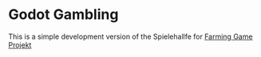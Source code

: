 # Godot Gambling

This is a simple development version of the Spielehallfe for [Farming Game Projekt]()
